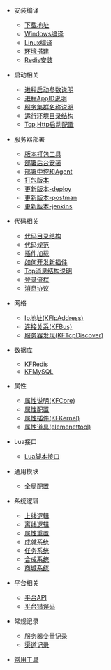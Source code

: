 
- 安装编译
  
  - [下载地址](/docs/下载地址.md)
  - [Windows编译](/docs/win64编译.md)
  - [Linux编译](/docs/linux编译.md)
  - [环境搭建](/docs/环境搭建.md)
  - [Redis安装](/docs/redis安装)
	
- 启动相关

  - [进程启动参数说明](/docs/进程启动参数说明.md)
  - [进程AppID说明](/docs/进程AppID说明.md)
  - [服务集群名称说明](/docs/服务集群名称说明.md)
  - [运行环境目录结构](/docs/运行目录结构.md)
  - [Tcp,Http启动配置](/docs/tcp,http启动配置.md)

- 服务器部署

  - [版本打包工具](/docs/版本打包工具.md)
  - [部署后台安装](/docs/部署后台安装.md)
  - [部署中控和Agent](/docs/部署中控和Agent.md)
  - [打包版本](/docs/打包版本.md)
  - [更新版本-deploy](/docs/更新版本-deploy.md)
  - [更新版本-postman](/docs/更新版本-postman.md)  
  - [更新版本-jenkins](/docs/Jenkins配置.md)

- 代码相关

  - [代码目录结构](/docs/代码目录结构.md)
  - [代码规范](/docs/代码规范.md)
  - [插件加载](/docs/插件加载说明.md)
  - [如何开发新插件](/docs/开发新插件.md)
  - [Tcp消息结构说明](/docs/Tcp消息结构说明.md)
  - [登录流程](/docs/登录流程.md)
  - [消息协议](/docs/消息协议.md)
  
- 网络

  - [Ip地址(KFIpAddress)](/docs/Ip地址.md)
  - [连接关系(KFBus)](/docs/连接关系.md)
  - [服务器发现(KFTcpDiscover)](/docs/服务器发现.md)

- 数据库

  - [KFRedis](/docs/数据库-KFRedis.md)
  - [KFMySQL](/docs/数据库-KFMySQL.md)

- 属性

  - [属性说明(KFCore)](/docs/属性说明.md)
  - [属性配置](/docs/属性配置.md)
  - [属性插件(KFKernel)](/docs/属性插件.md)
  - [属性道具(elemenettool)](/docs/属性道具.md)

- Lua接口

  - [Lua脚本接口](/docs/Lua脚本接口.md)
  
- 通用模块

  - [全局配置](/docs/全局配置.md)
 
- 系统逻辑

  - [上线逻辑](/docs/上线逻辑.md)
  - [离线逻辑](/docs/离线逻辑.md)
  - [属性重置](/docs/属性重置.md)
  - [成就系统](/docs/成就系统.md)
  - [任务系统](/docs/任务系统.md)
  - [合成系统](/docs/合成系统.md)
  - [商城系统](/docs/商城系统.md)
  
- 平台相关

  - [平台API](/docs/平台API.md)
  - [平台错误码](/docs/平台错误码.md)

- 常规记录
  - [服务器变量记录](/docs/服务器变量记录.md)
  - [渠道记录](/docs/渠道记录.md)

- [常用工具](/docs/工具收藏.md)
